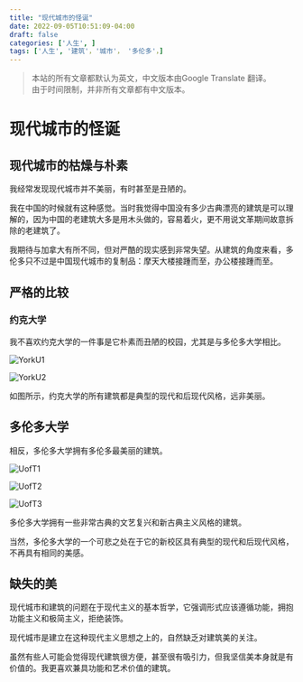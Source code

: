 ```yaml
---
title: "现代城市的怪诞"
date: 2022-09-05T10:51:09-04:00
draft: false
categories: ['人生', ]
tags: ['人生', '建筑'，'城市'， '多伦多'，]
---
```

> 本站的所有文章都默认为英文，中文版本由Google Translate 翻译。  
> 由于时间限制，并非所有文章都有中文版本。

# 现代城市的怪诞

## 现代城市的枯燥与朴素
我经常发现现代城市并不美丽，有时甚至是丑陋的。

我在中国的时候就有这种感觉。当时我觉得中国没有多少古典漂亮的建筑是可以理解的，因为中国的老建筑大多是用木头做的，容易着火，更不用说文革期间故意拆除的老建筑了。

我期待与加拿大有所不同，但对严酷的现实感到非常失望。从建筑的角度来看，多伦多只不过是中国现代城市的复制品：摩天大楼接踵而至，办公楼接踵而至。

## 严格的比较

### 约克大学
我不喜欢约克大学的一件事是它朴素而丑陋的校园，尤其是与多伦多大学相比。

![YorkU1](/life/The_grotesqueness_of_modern_cities/york1.jpeg "York University")

![YorkU2](/life/The_grotesqueness_of_modern_cities/york2.png "York University")

如图所示，约克大学的所有建筑都是典型的现代和后现代风格，远非美丽。

## 多伦多大学
相反，多伦多大学拥有多伦多最美丽的建筑。

![UofT1](/life/The_grotesqueness_of_modern_cities/uoft1.jpeg "University of Toronto")

![UofT2](/life/The_grotesqueness_of_modern_cities/uoft2.jpeg "University of Toronto")

![UofT3](/life/The_grotesqueness_of_modern_cities/uoft3.webp "University of Toronto")

多伦多大学拥有一些非常古典的文艺复兴和新古典主义风格的建筑。

当然，多伦多大学的一个可悲之处在于它的新校区具有典型的现代和后现代风格，不再具有相同的美感。

## 缺失的美

现代城市和建筑的问题在于现代主义的基本哲学，它强调形式应该遵循功能，拥抱功能主义和极简主义，拒绝装饰。

现代城市是建立在这种现代主义思想之上的，自然缺乏对建筑美的关注。

虽然有些人可能会觉得现代建筑很方便，甚至很有吸引力，但我坚信美本身就是有价值的。我更喜欢兼具功能和艺术价值的建筑。

